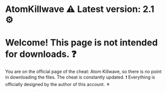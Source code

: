 # AtomKillwave ⚠ Latest version: 2.1 ⚙
# Welcome! This page is not intended for downloads. ❓
You are on the official page of the cheat: Atom Killwave, so there is no point in downloading the files. The cheat is constantly updated. ❗
Everything is officially designed by the author of this account. ⚜

